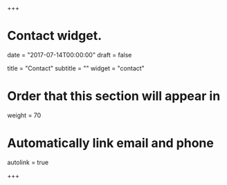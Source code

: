 +++
# Contact widget.

date = "2017-07-14T00:00:00"
draft = false

title = "Contact"
subtitle = ""
widget = "contact"

# Order that this section will appear in
weight = 70

# Automatically link email and phone
autolink = true

+++

